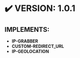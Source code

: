 # :heavy_check_mark: VERSION: 1.0.1

## IMPLEMENTS:
- **IP-GRABBER**
- **CUSTOM-REDIRECT_URL**
- **IP-GEOLOCATION**